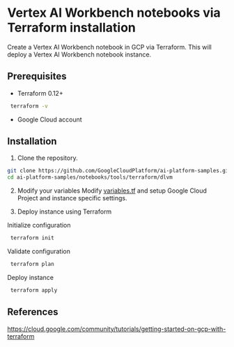# Vertex AI Workbench notebooks via Terraform installation 

Create a Vertex AI Workbench notebook in GCP via Terraform. This will deploy a
Vertex AI Workbench notebook instance.

## Prerequisites

* Terraform 0.12+ 

```bash
 terraform -v
```

* Google Cloud account

## Installation

1. Clone the repository.
```bash
git clone https://github.com/GoogleCloudPlatform/ai-platform-samples.git
cd ai-platform-samples/notebooks/tools/terraform/dlvm
``` 

2. Modify your variables 
Modify [variables.tf](variables.tf) and setup Google Cloud Project and
instance specific settings.


3. Deploy instance using Terraform

Initialize configuration
```bash
 terraform init 
```
Validate configuration
```bash
 terraform plan 
```
Deploy instance

```bash
 terraform apply
```

## References

https://cloud.google.com/community/tutorials/getting-started-on-gcp-with-terraform
